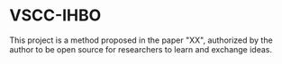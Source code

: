 # VSCC-IHBO
This project is a method proposed in the paper "XX", authorized by the author to be open source for researchers to learn and exchange ideas.
